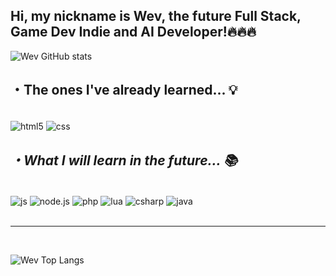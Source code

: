  
## Hi, my nickname is Wev, the future Full Stack, Game Dev Indie and AI Developer!🔥🔥🔥

![Wev GitHub stats](https://github-readme-stats.vercel.app/api?username=Wev237&show_icons=true&theme=radical)

## ・The ones I've already learned... 💡

<div style="display: inline block"><br/>
    <img align="center" alt="html5" src="https://img.shields.io/badge/HTML5-E34F26?style=for-the-badge&logo=html5&logoColor=black"/>
    <img align="center" alt="css" src="https://img.shields.io/badge/CSS3-1572B6?style=for-the-badge&logo=css3&logoColor=black"/>
</div>    
<h2><i>・What I will learn in the future... 📚</i></h2>

<div style="display: inline block"><br/>
    <img align="center" alt="js" src="https://img.shields.io/badge/JavaScript-F7DF1E?style=for-the-badge&logo=javascript&logoColor=black"/>
    <img align="center" alt="node.js" src="https://img.shields.io/badge/Node.js-43853D?style=for-the-badge&logo=node.js&logoColor=black"/>
    <img align="center" alt="php" src="https://img.shields.io/badge/PHP-777BB4?style=for-the-badge&logo=php&logoColor=black"/>
    <img align="center" alt="lua" src="https://img.shields.io/badge/Lua-2C2D72?style=for-the-badge&logo=lua&logoColor=black"/>
    <img align="center" alt="csharp" src="https://img.shields.io/badge/C%23-239120?style=for-the-badge&logo=c-sharp&logoColor=black"/>
    <img align="center" alt="java" src="https://img.shields.io/badge/Java-ED8B00?style=for-the-badge&logo=openjdk&logoColor=black"/>
</div><br/><hr/><br/>

![Wev Top Langs](https://github-readme-stats.vercel.app/api/top-langs/?username=Wev237&show=compact)
